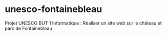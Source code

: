 # unesco-fontainebleau
Projet UNESCO BUT 1 Informatique : Réaliser un site web sur le château et parc de Fontainebleau 
